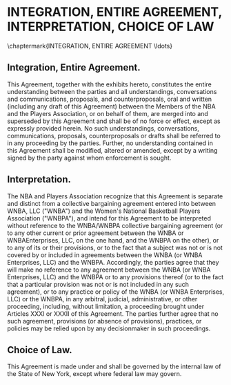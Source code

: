 # INTEGRATION, ENTIRE AGREEMENT, INTERPRETATION, CHOICE OF LAW
\chaptermark{INTEGRATION, ENTIRE AGREEMENT \ldots}

## Integration, Entire Agreement.

This Agreement, together with the exhibits hereto, constitutes the entire understanding between the parties and all understandings, conversations and communications, proposals, and counterproposals, oral and written (including any draft of this Agreement) between the Members of the NBA and the Players Association, or on behalf of them, are merged into and superseded by this Agreement and shall be of no force or effect, except as expressly provided herein. No such understandings, conversations, communications, proposals, counterproposals or drafts shall be referred to in any proceeding by the parties. Further, no understanding contained in this Agreement shall be modified, altered or amended, except by a writing signed by the party against whom enforcement is sought.

## Interpretation.

The NBA and Players Association recognize that this Agreement is separate and distinct from a collective bargaining agreement entered into between WNBA, LLC ("WNBA") and the Women's National Basketball Players Association ("WNBPA"), and intend for this Agreement to be interpreted without reference to the WNBA/WNBPA collective bargaining agreement (or to any other current or prior agreement between the WNBA or WNBAEnterprises, LLC, on the one hand, and the WNBPA on the other), or to any of its or their provisions, or to the fact that a subject was not or is not covered by or included in agreements between the WNBA (or WNBA Enterprises, LLC) and the WNBPA. Accordingly, the parties agree that they will make no reference to any agreement between the WNBA (or WNBA Enterprises, LLC) and the WNBPA or to any provisions thereof (or to the fact that a particular provision was not or is not included in any such agreement), or to any practice or policy of the WNBA (or WNBA Enterprises, LLC) or the WNBPA, in any arbitral, judicial, administrative, or other proceeding, including, without limitation, a proceeding brought under Articles XXXI or XXXII of this Agreement. The parties further agree that no such agreement, provisions (or absence of provisions), practices, or policies may be relied upon by any decisionmaker in such proceedings.

## Choice of Law.

This Agreement is made under and shall be governed by the internal law of the State of New York, except where federal law may govern.
